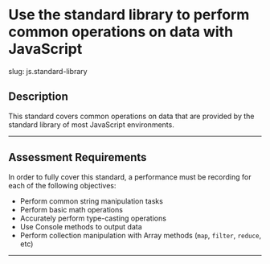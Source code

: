 # Use the standard library to perform common operations on data with JavaScript

slug: js.standard-library

## Description
This standard covers common operations on data that are provided by the standard library of most JavaScript environments.

---
## Assessment Requirements
In order to fully cover this standard, a performance must be recording for each of the following objectives:

- Perform common string manipulation tasks
- Perform basic math operations
- Accurately perform type-casting operations
- Use Console methods to output data
- Perform collection manipulation with Array methods (`map`, `filter`, `reduce`, etc)

---

